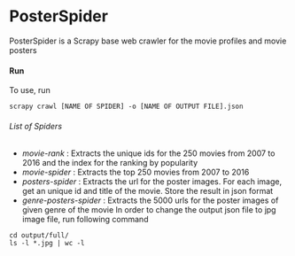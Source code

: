 # PosterSpider

PosterSpider is a Scrapy base web crawler for the movie profiles and movie posters

#### Run
To use, run
```
scrapy crawl [NAME OF SPIDER] -o [NAME OF OUTPUT FILE].json
```

###### List of Spiders
* *movie-rank* : Extracts the unique ids for the 250 movies from 2007 to 2016 and the index for the ranking by popularity
* *movie-spider* : Extracts the top 250 movies from 2007 to 2016
* *posters-spider* : Extracts the url for the poster images. For each image, get an unique id and title of the movie. Store the result in json format
* *genre-posters-spider* : Extracts the 5000 urls for the poster images of given genre of the movie
In order to change the output json file to jpg image file, run following command

```
cd output/full/
ls -l *.jpg | wc -l
```
